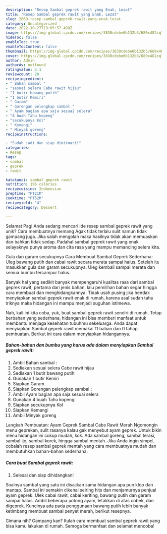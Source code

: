 ```yaml
---
description: "Resep Sambal geprek rawit yang Enak, Lezat"
title: "Resep Sambal geprek rawit yang Enak, Lezat"
slug: 2069-resep-sambal-geprek-rawit-yang-enak-lezat
category: Uncategorized
date: 2022-10-27T13:05:57.490Z
image: https://img-global.cpcdn.com/recipes/3830cdebe6b132b3/680x482cq70/sambal-geprek-rawit-foto-resep-utama.jpg
hideToc: false
enableToc: true
enableTocContent: false
thumbnail: https://img-global.cpcdn.com/recipes/3830cdebe6b132b3/680x482cq70/sambal-geprek-rawit-foto-resep-utama.jpg
cover: https://img-global.cpcdn.com/recipes/3830cdebe6b132b3/680x482cq70/sambal-geprek-rawit-foto-resep-utama.jpg
author: Admin
authorAv: notfound
ratingvalue: 3.1
reviewcount: 20
recipeingredient:
- " Bahan sambal "
- "sesuai selera Cabe rawit hijau"
- "1 butir bawang putih"
- "1 butir Kemiri"
- " Garam"
- " Gorengan pelengkap sambal "
- " Ayam bagian apa saja sesuai selera"
- "4 buah Tahu kopeng"
- "secukupnya Kol"
- " Kemangi"
- " Minyak goreng"
recipeinstructions:

- "Sudah jadi dan siap dinikmati!"
categories:
- Resep
tags:
- sambal
- geprek
- rawit

katakunci: sambal geprek rawit 
nutrition: 196 calories
recipecuisine: Indonesian
preptime: "PT21M"
cooktime: "PT52M"
recipeyield: "4"
recipecategory: Dessert

---
```



Selamat Pagi Anda sedang mencari ide resep sambal geprek rawit yang unik? Cara membuatnya memang Agak tidak terlalu sulit namun tidak gampang juga. Jika salah mengolah maka hasilnya tidak akan memuaskan dan bahkan tidak sedap. Padahal sambal geprek rawit yang enak selayaknya punya aroma dan cita rasa yang mampu memancing selera kita.


Gula dan garam secukupnya Cara Membuat Sambal Geprek Sederhana: Uleg bawang putih dan cabai rawit secara merata sampai halus. Setelah itu masukkan gula dan garam secukupnya. Uleg kembali sampai merata dan semua bumbu tercampur halus.

Banyak hal yang sedikit banyak mempengaruhi kualitas rasa dari sambal geprek rawit, pertama dari jenis bahan, lalu pemilihan bahan segar hingga cara membuat dan menghidangkannya. Tidak usah pusing jika hendak menyiapkan sambal geprek rawit enak di rumah, karena asal sudah tahu triknya maka hidangan ini mampu menjadi suguhan istimewa.


Nah, kali ini kita coba, yuk, buat sambal geprek rawit sendiri di rumah. Tetap berbahan yang sederhana, hidangan ini bisa memberi manfaat untuk membantu menjaga kesehatan tubuhmu sekeluarga. Anda dapat menyiapkan Sambal geprek rawit memakai 11 bahan dan 0 tahap pembuatan. Berikut ini cara dalam menyiapkan hidangannya.

<!--inarticleads1-->

##### Bahan-bahan dan bumbu yang harus ada dalam menyiapkan Sambal geprek rawit:

1. Ambil  Bahan sambal :
1. Sediakan sesuai selera Cabe rawit hijau
1. Sediakan 1 butir bawang putih
1. Gunakan 1 butir Kemiri
1. Siapkan  Garam
1. Siapkan  Gorengan pelengkap sambal :
1. Ambil  Ayam bagian apa saja sesuai selera
1. Gunakan 4 buah Tahu kopeng
1. Siapkan secukupnya Kol
1. Siapkan  Kemangi
1. Ambil  Minyak goreng


Langkah Pembuatan: Ayam Geprek Sambal Cabe Rawit Merah Ngomongin menu geprekan, sulit rasanya kalau gak menyebut ayam geprek. Untuk bikin menu hidangan ini cukup mudah, kok. Ada sambal goreng, sambal terasi, sambal ijo, sambal korek, hingga sambal mentah. Jika Anda ingin simpel, cobalah resep sambal geprek mentah yang cara membuatnya mudah dan membutuhkan bahan-bahan sederhana. 

<!--inarticleads2-->

##### Cara buat Sambal geprek rawit:


1. Selesai dan siap dihidangkan!

Soalnya sambal yang satu ini disajikan sama hidangan apa pun klop dan mantap. Sambal ini semakin dikenal seiring hits dan menjamurnya penjual ayam geprek. Ulek cabai rawit, cabai keriting, bawang putih dan garam sampai halus. Ambil beberapa potong ayam, letakkan di atas cobek, dan digeprek. Kuncinya ada pada penggunaan bawang putih lebih banyak ketimbang membuat sambal penyet merah, berikut resepnya. 

Gimana nih? Gampang kan? Itulah cara membuat sambal geprek rawit yang bisa kamu lakukan di rumah. Semoga bermanfaat dan selamat mencoba!
